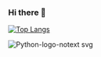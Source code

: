 ### Hi there 👋
[![Top Langs](https://github-readme-stats.vercel.app/api/top-langs/?username=ALRIER&langs_count=8)](https://github.com/ALRIER)

![Python-logo-notext svg](https://user-images.githubusercontent.com/56406907/220478533-a0199d9f-4967-4e60-86b2-b2d28abed0e4.png)


<!--
**ALRIER/ALRIER** is a ✨ _special_ ✨ repository because its `README.md` (this file) appears on your GitHub profile.

Here are some ideas to get you started:

- 🔭 I’m currently working on ...
- 🌱 I’m currently learning ...
- 👯 I’m looking to collaborate on ...
- 🤔 I’m looking for help with ...
- 💬 Ask me about ...
- 📫 How to reach me: ...
- 😄 Pronouns: ...
- ⚡ Fun fact: ...
-->
